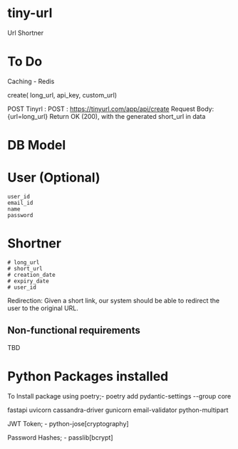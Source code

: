 # tiny-url
Url Shortner

# To Do
Caching - Redis

create( long_url, api_key, custom_url)

POST
Tinyrl : POST : https://tinyurl.com/app/api/create
Request Body: {url=long_url}
Return OK (200), with the generated short_url in data

# DB Model
# User (Optional)
    user_id
    email_id
    name
    password

# Shortner
    # long_url
    # short_url
    # creation_date
    # expiry_date
    # user_id

Redirection: Given a short link, our system should be able to redirect the user to the original URL.


## Non-functional requirements
TBD

# Python Packages installed
To Install package using poetry;-
poetry add pydantic-settings --group core

fastapi
uvicorn
cassandra-driver
gunicorn
email-validator
python-multipart

JWT Token; -
python-jose[cryptography]

Password Hashes; -
passlib[bcrypt]
